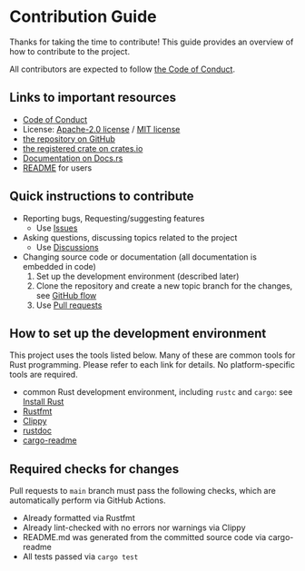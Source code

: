 # Contribution Guide

Thanks for taking the time to contribute!  This guide provides an overview of
how to contribute to the project.

All contributors are expected to follow [the Code of Conduct](CODE_OF_CONDUCT.md).

## Links to important resources

- [Code of Conduct](CODE_OF_CONDUCT.md)
- License: [Apache-2.0 license](LICENSE-APACHE) / [MIT license](LICENSE-MIT)
- [the repository on GitHub](https://github.com/masaki-wk/life-backend)
- [the registered crate on crates.io](https://crates.io/crates/life-backend)
- [Documentation on Docs.rs](https://docs.rs/life-backend/latest/life_backend/)
- [README](README.md) for users

## Quick instructions to contribute

- Reporting bugs, Requesting/suggesting features
  - Use [Issues](https://github.com/masaki-wk/life-backend/issues)
- Asking questions, discussing topics related to the project
  - Use [Discussions](https://github.com/masaki-wk/life-backend/discussions)
- Changing source code or documentation (all documentation is embedded in code)
  1. Set up the development environment (described later)
  2. Clone the repository and create a new topic branch for the changes, see
     [GitHub flow](https://docs.github.com/en/get-started/quickstart/github-flow)
  3. Use [Pull requests](https://github.com/masaki-wk/life-backend/pulls)

## How to set up the development environment

This project uses the tools listed below.  Many of these are common tools for
Rust programming.  Please refer to each link for details.  No platform-specific
tools are required.

- common Rust development environment, including `rustc` and `cargo`:
  see [Install Rust](https://www.rust-lang.org/tools/install)
- [Rustfmt](https://rust-lang.github.io/rustfmt/)
- [Clippy](https://doc.rust-lang.org/clippy/)
- [rustdoc](https://doc.rust-lang.org/rustdoc/)
- [cargo-readme](https://crates.io/crates/cargo-readme/)

## Required checks for changes

Pull requests to `main` branch must pass the following checks, which are
automatically perform via GitHub Actions.

- Already formatted via Rustfmt
- Already lint-checked with no errors nor warnings via Clippy
- README.md was generated from the committed source code via cargo-readme
- All tests passed via `cargo test`

